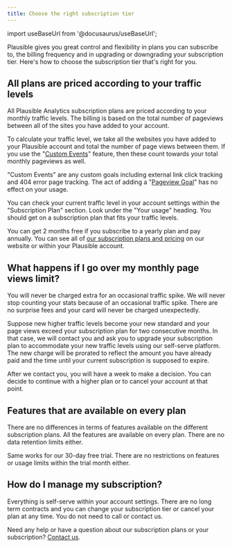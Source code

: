 ```yaml
---
title: Choose the right subscription tier
---
```


import useBaseUrl from '@docusaurus/useBaseUrl';

Plausible gives you great control and flexibility in plans you can subscribe to, the billing frequency and in upgrading or downgrading your subscription tier. Here's how to choose the subscription tier that's right for you.

## All plans are priced according to your traffic levels

All Plausible Analytics subscription plans are priced according to your monthly traffic levels. The billing is based on the total number of pageviews between all of the sites you have added to your account. 

To calculate your traffic level, we take all the websites you have added to your Plausible account and total the number of page views between them. If you use the "[Custom Events](custom-event-goals.md)" feature, then these count towards your total monthly pageviews as well.

"Custom Events" are any custom goals including external link click tracking and 404 error page tracking. The act of adding a "[Pageview Goal](pageview-goals.md)" has no effect on your usage.

You can check your current traffic level in your account settings within the "Subscription Plan" section. Look under the "Your usage" heading. You should get on a subscription plan that fits your traffic levels.

You can get 2 months free if you subscribe to a yearly plan and pay annually. You can see all of [our subscription plans and pricing](https://plausible.io/#pricing) on our website or within your Plausible account.

## What happens if I go over my monthly page views limit?

You will never be charged extra for an occasional traffic spike. We will never stop counting your stats because of an occasional traffic spike. There are no surprise fees and your card will never be charged unexpectedly. 

Suppose new higher traffic levels become your new standard and your page views exceed your subscription plan for two consecutive months. In that case, we will contact you and ask you to upgrade your subscription plan to accommodate your new traffic levels using our self-serve platform. The new charge will be prorated to reflect the amount you have already paid and the time until your current subscription is supposed to expire. 

After we contact you, you will have a week to make a decision. You can decide to continue with a higher plan or to cancel your account at that point.

## Features that are available on every plan

There are no differences in terms of features available on the different subscription plans. All the features are available on every plan. There are no data retention limits either.

Same works for our 30-day free trial. There are no restrictions on features or usage limits within the trial month either.
 
## How do I manage my subscription?

Everything is self-serve within your account settings. There are no long term contracts and you can change your subscription tier or cancel your plan at any time. You do not need to call or contact us.

Need any help or have a question about our subscription plans or your subscription? [Contact us](https://plausible.io/contact).

